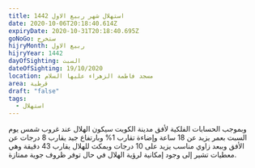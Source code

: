 ```yaml
---
title: استهلال شهر ربيع الاول 1442
date: 2020-10-06T20:18:40.614Z
expiryDate: 2020-10-31T20:18:40.695Z
goNoGo: ستخرج
hijryMonth: ربيع الاول
hijryYear: 1442
dayOfSighting: السبت
dateOfSighting: 19/10/2020
location: مسجد فاطمة الزهراء عليها السلام
area: قرطبة
draft: "false"
tags:
  - استهلال
---
```

وبموجب الحسابات الفلكية لأفق مدينة الكويت سيكون الهلال عند غروب شمس يوم السبت بعمر يزيد عن 18 ساعة وإضاءة تقارب 1% وبارتفاع جيد يقارب 8 درجات عن الأفق وببعد زاوي مناسب يزيد على 10 درجات وبمكث للهلال يقارب 43 دقيقة وهي معطيات تشير إلى وجود إمكانية لرؤية الهلال في حال توفر ظروف جوية ممتازة.